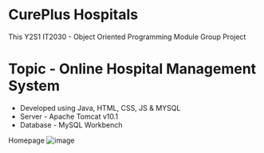 # CurePlus Hospitals
This Y2S1 IT2030 - Object Oriented Programming Module Group Project

# Topic - Online Hospital Management System

- Developed using Java, HTML, CSS, JS & MYSQL
- Server - Apache Tomcat v10.1
- Database - MySQL Workbench

Homepage
![image](https://github.com/HishenPerera/Online-Hospital-Management-System/blob/Main-Branch/Project%20Details/Homepage.png)
